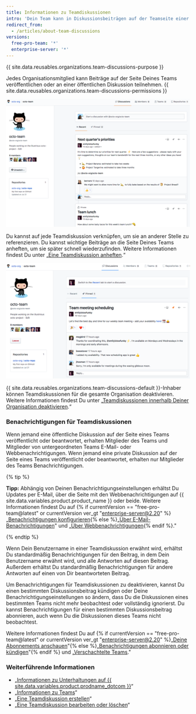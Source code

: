 ```yaml
---
title: Informationen zu Teamdiskussionen
intro: 'Dein Team kann in Diskussionsbeiträgen auf der Teamseite einer Organisation gemeinsam planen, sich gegenseitig auf den neuesten Stand bringen oder über jedes beliebige Thema sprechen.'
redirect_from:
  - /articles/about-team-discussions
versions:
  free-pro-team: '*'
  enterprise-server: '*'
---
```


{{ site.data.reusables.organizations.team-discussions-purpose }}

Jedes Organisationsmitglied kann Beiträge auf der Seite Deines Teams veröffentlichen oder an einer öffentlichen Diskussion teilnehmen. {{ site.data.reusables.organizations.team-discussions-permissions }}

![Registerkarte mit Diskussionen auf einer Teamseite mit öffentlichen und privaten Diskussionen](/assets/images/help/organizations/team-page-discussions-tab.png)

Du kannst auf jede Teamdiskussion verknüpfen, um sie an anderer Stelle zu referenzieren. Du kannst wichtige Beiträge an die Seite Deines Teams anheften, um sie später schnell wiederzufinden. Weitere Informationen findest Du unter „[Eine Teamdiskussion anheften](/articles/pinning-a-team-discussion).“

![Registerkarte mit angehefteten Diskussionen auf einer Teamseite mit angehefteter Diskussion](/assets/images/help/organizations/team-discussions-pinned.png)

{{ site.data.reusables.organizations.team-discussions-default }}-Inhaber können Teamdiskussionen für die gesamte Organisation deaktivieren. Weitere Informationen findest Du unter „[Teamdiskussionen innerhalb Deiner Organisation deaktivieren](/articles/disabling-team-discussions-for-your-organization).“

### Benachrichtigungen für Teamdiskussionen

Wenn jemand eine öffentliche Diskussion auf der Seite eines Teams veröffentlicht oder beantwortet, erhalten Mitglieder des Teams und Mitglieder von untergeordneten Teams E-Mail- oder Webbenachrichtigungen. Wenn jemand eine private Diskussion auf der Seite eines Teams veröffentlicht oder beantwortet, erhalten nur Mitglieder des Teams Benachrichtigungen.

{% tip %}

**Tipp:** Abhängig von Deinen Benachrichtigungseinstellungen erhältst Du Updates per E-Mail, über die Seite mit den Webbenachrichtigungen auf {{ site.data.variables.product.product_name }} oder beide. Weitere Informationen findest Du auf {% if currentVersion == "free-pro-team@latest" or currentVersion ver_gt "enterprise-server@2.20" %}„[Benachrichtigungen konfigurieren](/github/managing-subscriptions-and-notifications-on-github/configuring-notifications){% else %}„[Über E-Mail-Benachrichtigungen](/github/receiving-notifications-about-activity-on-github/about-email-notifications)" und „[Über Webbenachrichtigungen](/github/receiving-notifications-about-activity-on-github/about-web-notifications){% endif %}."

{% endtip %}

Wenn Dein Benutzername in einer Teamdiskussion erwähnt wird, erhältst Du standardmäßig Benachrichtigungen für den Beitrag, in dem Dein Benutzername erwähnt wird, und alle Antworten auf diesen Beitrag. Außerdem erhältst Du standardmäßig Benachrichtigungen für andere Antworten auf einen von Dir beantworteten Beitrag.

Um Benachrichtigungen für Teamdiskussionen zu deaktivieren, kannst Du einen bestimmten Diskussionsbeitrag kündigen oder Deine Benachrichtigungseinstellungen so ändern, dass Du die Diskussionen eines bestimmten Teams nicht mehr beobachtest oder vollständig ignorierst. Du kannst Benachrichtigungen für einen bestimmten Diskussionsbeitrag abonnieren, auch wenn Du die Diskussionen dieses Teams nicht beobachtest.

Weitere Informationen findest Du auf {% if currentVersion == "free-pro-team@latest" or currentVersion ver_gt "enterprise-server@2.20" %}„[Deine Abonnements anschauen](/github/managing-subscriptions-and-notifications-on-github/viewing-your-subscriptions)"{% else %}„[Benachrichtigungen abonnieren oder kündigen](/github/receiving-notifications-about-activity-on-github/subscribing-to-and-unsubscribing-from-notifications)"{% endif %} und „[Verschachtelte Teams](/articles/about-teams/#nested-teams)."

### Weiterführende Informationen

- „[Informationen zu Unterhaltungen auf {{ site.data.variables.product.prodname_dotcom }}](/articles/about-conversations-on-github)“
- „[Informationen zu Teams](/articles/about-teams)“
- „[Eine Teamdiskussion erstellen](/articles/creating-a-team-discussion)“
- „[Eine Teamdiskussion bearbeiten oder löschen](/articles/editing-or-deleting-a-team-discussion)“
